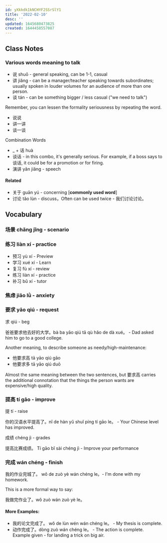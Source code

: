 ```yaml
---
id: yXkkdk1kNCHYF2SSrSlY1
title: '2022-02-10'
desc: ''
updated: 1645680473825
created: 1644458557087
---
```


## Class Notes

### Various words meaning to talk

- 说 shuō - general speaking, can be 1-1, casual
- 讲 jiǎng - can be a manager/teacher speaking towards subordinates; usually spoken in louder volumes for an audience of more than one person.
- 谈 tán - can be something bigger / less casual ("we need to talk")

Remember, you can lessen the formality seriousness by repeating the word.
- 说说
- 讲一讲
- 谈一谈

Combination Words
- _ + 话 huà
- 谈话 - in this combo, it's generally serious.  For example, if a boss says to 谈话, it could be for a promotion or for firing. 
- 演讲 yǎn jiǎng - speech

#### Related 

- 关于 guān yú - concerning [**commonly used word**]
- 讨论 tǎo lùn - discuss，Often can be used twice - 我们讨论讨论。


## Vocabulary

### 场景 chǎng jǐng - scenario

### 练习 liàn xí - practice

- 预习 yù xí - Preview
- 学习 xué xí - Learn 
- 复习 fù xí - review
- 练习 liàn xí - practice
- 补习 bǔ xí - tutor

### 焦虑 jiāo lǜ - anxiety

### 要求 yāo qiú - request

求 qiú - beg

爸爸要求他去好的大学。bà ba yāo qiú tā qù hǎo de dà xué。 - Dad asked him to go to a good college.

Another meaning, to describe someone as needy/high-maintenance: 

- 他要求高 tā yāo qiú gāo
- 他要求多 tā yāo qiú duō

Almost the same meaning between the two sentences, but 要求高 carries the additional connotation that the things the person wants are expensive/high quality. 

### 提高 tí gāo - improve

提 tí - raise

你的汉语水平提高了。nǐ de hàn yǔ shuǐ píng tí gāo le。 - Your Chinese level has improved.

成绩 chéng jì - grades

提高比赛成绩。 Tí gāo bǐ sài chéng jì - Improve your performance

### 完成 wán chéng - finish

我的作业完城了。 wǒ de zuò yè wán chéng le。- I'm done with my homework.

This is a more formal way to say:

我做完作业了。wǒ zuò wán zuò yè le。

#### More Examples:
- 我的论文完成了。 wǒ de lùn wén wán chéng le。 - My thesis is complete.
- 动作完成了。dòng zuò wán chéng le。 - The action is complete. Example given - for landing a trick on big air.

